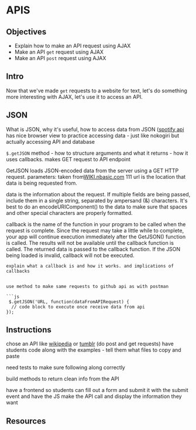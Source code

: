 # APIS

## Objectives 
+ Explain how to make an API request using AJAX
+ Make an API `get` request using AJAX
+ Make an API `post` request using AJAX


## Intro

Now that we've made `get` requests to a website for text, let's do something more interesting with AJAX, let's use it to access an API.


## JSON

What is JSON, why it's useful, how to access data from JSON ([spotify api](http://charts.spotify.com/api/tracks/most_streamed/us/weekly/latest) has nice browser view to practice accessing data - just like nokogiri but actually accessing API and database

`$.getJSON` method - how to structure arguments  and what it returns - how it uses callbacks. makes GET request to API endpoint

GetJSON loads JSON-encoded data from the server using a GET HTTP request.
parameters: taken from[WIKI.nbasic.com](http://wiki.nsbasic.com/GetJSON)
111
url is the location that data is being requested from.

data is the information about the request. If multiple fields are being passed, include them in a single string, separated by ampersand (&) characters. It's best to do an encodeURIComponent() to the data to make sure that spaces and other special characters are properly formatted.

callback is the name of the function in your program to be called when the request is complete. Since the request may take a little while to complete, your app will continue execution immediately after the GetJSON() function is called. The results will not be available until the callback function is called. The returned data is passed to the callback function. If the JSON being loaded is invalid, callback will not be executed.
```
explain what a callback is and how it works. and implications of callbacks


use method to make same requests to github api as with postman

```js
 $.getJSON('URL, function(dataFromAPIRequest) {
  // code block to execute once receive data from api
});
```

## Instructions

chose an API like [wikipedia](http://www.programmableweb.com/api/wikipedia) or [tumblr](http://www.programmableweb.com/api/tumblr) (do post and get requests) have students code along with the examples - tell them what files to copy and paste

need tests to make sure following along correctly

build methods to return clean info from the API

have a frontend so students can fill out a form and submit it with the submit event and have the JS make the API call and display the information they want


## Resources



